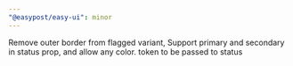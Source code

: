 ```yaml
---
"@easypost/easy-ui": minor
---
```


Remove outer border from flagged variant, Support primary and secondary in status prop, and allow any color. token to be passed to status
